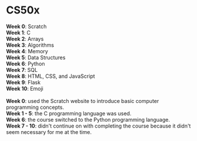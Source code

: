# CS50x
**Week 0**: Scratch \
**Week 1**: C \
**Week 2**: Arrays \
**Week 3**: Algorithms \
**Week 4**: Memory \
**Week 5**: Data Structures \
**Week 6**: Python \
**Week 7**: SQL \
**Week 8**: HTML, CSS, and JavaScript \
**Week 9**: Flask \
**Week 10**: Emoji \
\
**Week 0**: used the Scratch website to introduce basic computer programming concepts. \
**Week 1 - 5**: the C programming language was used. \
**Week 6**: the course switched to the Python programming language. \
**Week 7 - 10**: didn't continue on with completing the course because it didn't seem necessary for me at the time.
